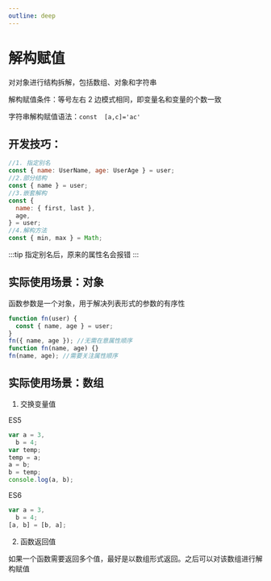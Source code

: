 ```yaml
---
outline: deep
---
```


# 解构赋值

对对象进行结构拆解，包括数组、对象和字符串

解构赋值条件：等号左右 2 边模式相同，即变量名和变量的个数一致

字符串解构赋值语法：`const  [a,c]='ac'`

## 开发技巧：

```js
//1. 指定别名
const { name: UserName, age: UserAge } = user;
//2.部分结构
const { name } = user;
//3.嵌套解构
const {
  name: { first, last },
  age,
} = user;
//4.解构方法
const { min, max } = Math;
```

:::tip
指定别名后，原来的属性名会报错
:::

## 实际使用场景：对象

函数参数是一个对象，用于解决列表形式的参数的有序性

```js
function fn(user) {
  const { name, age } = user;
}
fn({ name, age }); //无需在意属性顺序
function fn(name, age) {}
fn(name, age); //需要关注属性顺序
```

## 实际使用场景：数组

1. 交换变量值

ES5

```js
var a = 3,
  b = 4;
var temp;
temp = a;
a = b;
b = temp;
console.log(a, b);
```

ES6

```js
var a = 3,
  b = 4;
[a, b] = [b, a];
```

2. 函数返回值

如果一个函数需要返回多个值，最好是以数组形式返回。之后可以对该数组进行解构赋值
